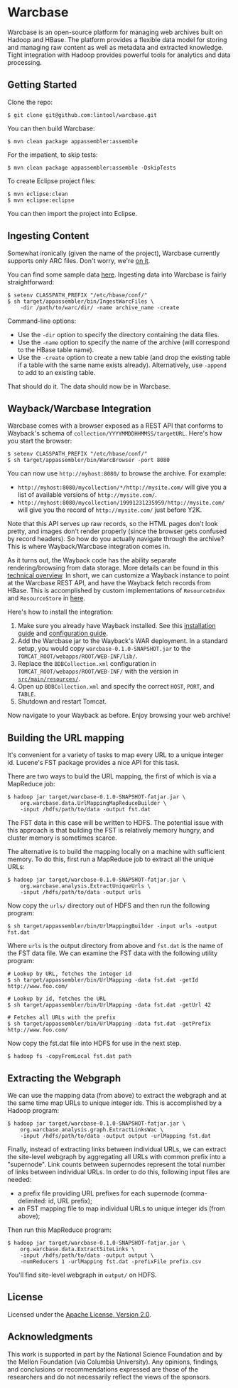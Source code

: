 Warcbase
========

Warcbase is an open-source platform for managing web archives built on Hadoop and HBase. The platform provides a flexible data model for storing and managing raw content as well as metadata and extracted knowledge. Tight integration with Hadoop provides powerful tools for analytics and data processing.


Getting Started
---------------

Clone the repo:

```
$ git clone git@github.com:lintool/warcbase.git
```

You can then build Warcbase:

```
$ mvn clean package appassembler:assemble
```

For the impatient, to skip tests:

```
$ mvn clean package appassembler:assemble -DskipTests
```

To create Eclipse project files:

```
$ mvn eclipse:clean
$ mvn eclipse:eclipse
```

You can then import the project into Eclipse.


Ingesting Content
-----------------

Somewhat ironically (given the name of the project), Warcbase currently supports only ARC files. Don't worry, we're [on it](https://github.com/lintool/warcbase/issues/64).

You can find some sample data [here](https://archive.org/details/ExampleArcAndWarcFiles). Ingesting data into Warcbase is fairly straightforward:

```
$ setenv CLASSPATH_PREFIX "/etc/hbase/conf/"
$ sh target/appassembler/bin/IngestWarcFiles \
    -dir /path/to/warc/dir/ -name archive_name -create
```

Command-line options:

+ Use the `-dir` option to specify the directory containing the data files.
+ Use the `-name` option to specify the name of the archive (will correspond to the HBase table name).
+ Use the `-create` option to create a new table (and drop the existing table if a table with the same name exists already). Alternatively, use `-append` to add to an existing table.

That should do it. The data should now be in Warcbase.


Wayback/Warcbase Integration
----------------------------

Warcbase comes with a browser exposed as a REST API that conforms to Wayback's schema of `collection/YYYYMMDDHHMMSS/targetURL`. Here's how you start the browser:

```
$ setenv CLASSPATH_PREFIX "/etc/hbase/conf/"
$ sh target/appassembler/bin/WarcBrowser -port 8080
```

You can now use `http://myhost:8080/` to browse the archive. For example:

+ `http://myhost:8080/mycollection/*/http://mysite.com/` will give you a list of available versions of `http://mysite.com/`.
+ `http://myhost:8080/mycollection/19991231235959/http://mysite.com/` will give you the record of `http://mysite.com/` just before Y2K.

Note that this API serves up raw records, so the HTML pages don't look pretty, and images don't render properly (since the browser gets confused by record headers). So how do you actually navigate through the archive? This is where Wayback/Warcbase integration comes in.

As it turns out, the Wayback code has the ability separate rendering/browsing from data storage. More details can be found in this [technical overview](https://github.com/iipc/openwayback/wiki/Technical-overview). In short, we can customize a Wayback instance to point at the Warcbase REST API, and have the Wayback fetch records from HBase. This is accomplished by custom implementations of `ResourceIndex` and `ResourceStore` in [here](https://github.com/lintool/warcbase/tree/master/src/main/java/org/warcbase/wayback).

Here's how to install the integration:

1. Make sure you already have Wayback installed. See this [installation guide](https://github.com/iipc/openwayback/wiki/How-to-install) and [configuration guide](https://github.com/iipc/openwayback/wiki/How-to-configure).
2. Add the Warcbase jar to the Wayback's WAR deployment. In a standard setup, you would copy `warcbase-0.1.0-SNAPSHOT.jar` to the `TOMCAT_ROOT/webapps/ROOT/WEB-INF/lib/`.
3. Replace the `BDBCollection.xml` configuration in `TOMCAT_ROOT/webapps/ROOT/WEB-INF/` with the version in [`src/main/resources/`](https://github.com/lintool/warcbase/tree/master/src/main/resources).
4. Open up `BDBCollection.xml` and specify the correct `HOST`, `PORT`, and `TABLE`.
5. Shutdown and restart Tomcat.

Now navigate to your Wayback as before. Enjoy browsing your web archive!


Building the URL mapping
------------------------

It's convenient for a variety of tasks to map every URL to a unique integer id. Lucene's FST package provides a nice API for this task.

There are two ways to build the URL mapping, the first of which is via a MapReduce job:

```
$ hadoop jar target/warcbase-0.1.0-SNAPSHOT-fatjar.jar \
    org.warcbase.data.UrlMappingMapReduceBuilder \
    -input /hdfs/path/to/data -output fst.dat
```

The FST data in this case will be written to HDFS. The potential issue with this approach is that building the FST is relatively memory hungry, and cluster memory is sometimes scarce.

The alternative is to build the mapping locally on a machine with sufficient memory. To do this, first run a MapReduce job to extract all the unique URLs:

```
$ hadoop jar target/warcbase-0.1.0-SNAPSHOT-fatjar.jar \
    org.warcbase.analysis.ExtractUniqueUrls \
    -input /hdfs/path/to/data -output urls
```

Now copy the `urls/` directory out of HDFS and then run the following program:

```
$ sh target/appassembler/bin/UrlMappingBuilder -input urls -output fst.dat
```

Where `urls` is the output directory from above and `fst.dat` is the name of the FST data file. We can examine the FST data with the following utility program:

```
# Lookup by URL, fetches the integer id
$ sh target/appassembler/bin/UrlMapping -data fst.dat -getId http://www.foo.com/

# Lookup by id, fetches the URL
$ sh target/appassembler/bin/UrlMapping -data fst.dat -getUrl 42

# Fetches all URLs with the prefix
$ sh target/appassembler/bin/UrlMapping -data fst.dat -getPrefix http://www.foo.com/
```

Now copy the fst.dat file into HDFS for use in the next step.
```
$ hadoop fs -copyFromLocal fst.dat path
```

Extracting the Webgraph
-----------------------

We can use the mapping data (from above) to extract the webgraph and at the same time map URLs to unique integer ids. This is accomplished by a Hadoop program:

```
$ hadoop jar target/warcbase-0.1.0-SNAPSHOT-fatjar.jar \
    org.warcbase.analysis.graph.ExtractLinksWac \
    -input /hdfs/path/to/data -output output -urlMapping fst.dat
```

Finally, instead of extracting links between individual URLs, we can extract the site-level webgraph by aggregating all URLs with common prefix into a "supernode". Link counts between supernodes represent the total number of links between individual URLs. In order to do this, following input files are needed:

+ a prefix file providing URL prefixes for each supernode (comma-delimited: id, URL prefix);
+ an FST mapping file to map individual URLs to unique integer ids (from above);

Then run this MapReduce program:

```
$ hadoop jar target/warcbase-0.1.0-SNAPSHOT-fatjar.jar \
    org.warcbase.data.ExtractSiteLinks \
    -input /hdfs/path/to/data -output output \
    -numReducers 1 -urlMapping fst.dat -prefixFile prefix.csv
```

You'll find site-level webgraph in `output/` on HDFS.


License
-------

Licensed under the [Apache License, Version 2.0](http://www.apache.org/licenses/LICENSE-2.0).


Acknowledgments
---------------

This work is supported in part by the National Science Foundation and by the Mellon Foundation (via Columbia University). Any opinions, findings, and conclusions or recommendations expressed are those of the researchers and do not necessarily reflect the views of the sponsors.
